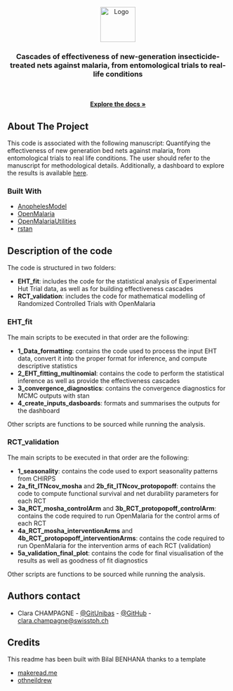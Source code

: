 
<br/>
<div align="center">
<a href="https://github.com/ShaanCoding/ReadME-Generator">
<img src="https://avatars.githubusercontent.com/u/5869420?s=200&v=4" alt="Logo" width="80" height="80">
</a>
<h3 align="center">Cascades of effectiveness of new-generation insecticide-treated nets against malaria, from entomological trials to real-life conditions</h3>
<p align="center">
<br/>
<br/>
<a href="https://git.scicore.unibas.ch/idm/countrymodelling/metapopulationmodel"><strong>Explore the docs »</strong></a>

</p>
</div>

## About The Project

This code is associated with the following manuscript: Quantifying  the effectiveness of new generation bed nets against malaria, from entomological trials to real life conditions.
The user should refer to the manuscript for methodological details. 
Additionally, a dashboard to explore the results is available [here](https://aimswisstph.shinyapps.io/cascadedashboard/).



### Built With


- [AnophelesModel](https://github.com/SwissTPH/AnophelesModel/tree/main)
- [OpenMalaria](https://github.com/SwissTPH/openmalaria)
- [OpenMalariaUtilities](https://github.com/SwissTPH/r-openMalariaUtilities)
- [rstan](https://cran.r-project.org/web/packages/rstan/index.html)

## Description of the code

The code is structured in two folders:

- __EHT_fit__: includes the code for the statistical analysis of Experimental Hut Trial data, as well as for building effectiveness cascades
- __RCT_validation__: includes the code for mathematical modelling of Randomized Controlled Trials with OpenMalaria

### EHT_fit

The main scripts to be executed in that order are the following:

- __1_Data_formatting__: contains the code used to process the input EHT data, convert it into the proper format for inference, and compute descriptive statistics
- __2_EHT_fitting_multinomial__: contains the code to perform the statistical inference as well as provide the effectiveness cascades
- __3_convergence_diagnostics__: contains the convergence diagnostics for MCMC outputs with stan
- __4_create_inputs_dasboards__: formats and summarises the outputs for the dashboard

Other scripts are functions to be sourced while running the analysis.

### RCT_validation

The main scripts to be executed in that order are the following:

- __1_seasonality__: contains the code used to export seasonality patterns from CHIRPS
- __2a_fit_ITNcov_mosha__ and __2b_fit_ITNcov_protopopoff__: contains the code to compute functional survival and net durability parameters for each RCT
- __3a_RCT_mosha_controlArm__ and __3b_RCT_protopopoff_controlArm__: contains the code required to run OpenMalaria for the control arms of each RCT
- __4a_RCT_mosha_interventionArms__ and __4b_RCT_protopopoff_interventionArms__: contains the code required to run OpenMalaria for the intervention arms of each RCT (validation)
- __5a_validation_final_plot__: contains the code for final visualisation of the results as well as goodness of fit diagnostics

Other scripts are functions to be sourced while running the analysis.

## Authors contact

- Clara CHAMPAGNE - [@GitUnibas](https://git.scicore.unibas.ch/champa0000) - [@GitHub](https://github.com/clchampag) - clara.champagne@swisstph.ch


## Credits
This readme has been built with Bilal BENHANA thanks to a template
- [makeread.me](https://github.com/ShaanCoding/ReadME-Generator)
- [othneildrew](https://github.com/othneildrew/Best-README-Template)